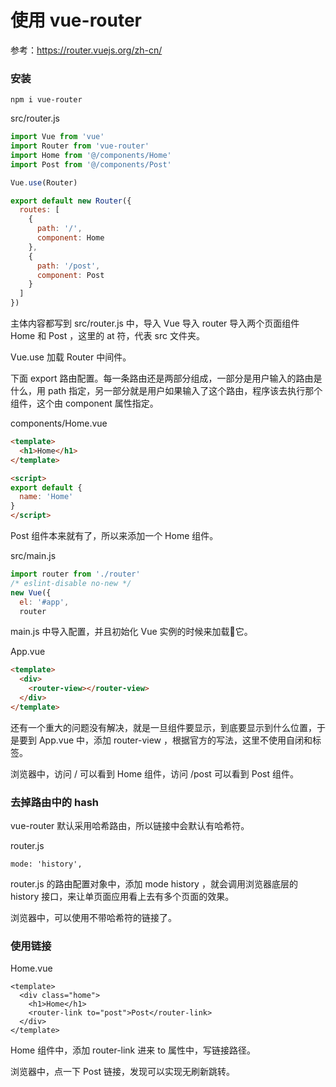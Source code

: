 # 使用 vue-router 

参考：https://router.vuejs.org/zh-cn/

### 安装

```
npm i vue-router
```

src/router.js

```js
import Vue from 'vue'
import Router from 'vue-router'
import Home from '@/components/Home'
import Post from '@/components/Post'

Vue.use(Router)

export default new Router({
  routes: [
    {
      path: '/',
      component: Home
    },
    {
      path: '/post',
      component: Post
    }
  ]
})
```

主体内容都写到 src/router.js 中，导入 Vue 导入 router 导入两个页面组件 Home 和 Post ，这里的 at 符，代表 src 文件夹。

Vue.use 加载 Router 中间件。

下面 export 路由配置。每一条路由还是两部分组成，一部分是用户输入的路由是什么，用 path 指定，另一部分就是用户如果输入了这个路由，程序该去执行那个组件，这个由 component 属性指定。

components/Home.vue

```html
<template>
  <h1>Home</h1>
</template>

<script>
export default {
  name: 'Home'
}
</script>
```

Post 组件本来就有了，所以来添加一个 Home 组件。


src/main.js

```js
import router from './router'
/* eslint-disable no-new */
new Vue({
  el: '#app',
  router
```

main.js 中导入配置，并且初始化 Vue 实例的时候来加载它。

App.vue

```html
<template>
  <div>
    <router-view></router-view>
  </div>
</template>
```

还有一个重大的问题没有解决，就是一旦组件要显示，到底要显示到什么位置，于是要到 App.vue 中，添加 router-view ，根据官方的写法，这里不使用自闭和标签。

浏览器中，访问 / 可以看到 Home 组件，访问 /post 可以看到 Post 组件。

### 去掉路由中的 hash

vue-router 默认采用哈希路由，所以链接中会默认有哈希符。

router.js

```
mode: 'history',
```

router.js 的路由配置对象中，添加 mode history ，就会调用浏览器底层的 history 接口，来让单页面应用看上去有多个页面的效果。

浏览器中，可以使用不带哈希符的链接了。

### 使用链接

Home.vue

```
<template>
  <div class="home">
    <h1>Home</h1>
    <router-link to="post">Post</router-link>
  </div>
</template>
```

Home 组件中，添加 router-link 进来 to 属性中，写链接路径。

浏览器中，点一下 Post 链接，发现可以实现无刷新跳转。
